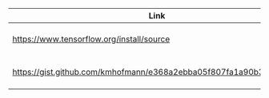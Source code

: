 |Link | Comment | 
|---|---|
https://www.tensorflow.org/install/source  | Building tensorflow 2 |
https://gist.github.com/kmhofmann/e368a2ebba05f807fa1a90b3bf9a1e03 | building bazel from scratch

